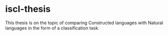 # iscl-thesis

This thesis is on the topic of comparing Constructed languages with Natural languages in the form of a classification task.
